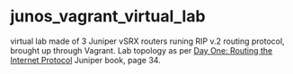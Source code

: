 # junos_vagrant_virtual_lab

virtual lab made of 3 Juniper vSRX routers runing RIP v.2 routing protocol,
brought up through Vagrant.
Lab topology as per [Day One: Routing the Internet Protocol](https://www.juniper.net/us/en/training/jnbooks/day-one/fundamentals-series/routing-internet-protocol/) Juniper book, page 34.
